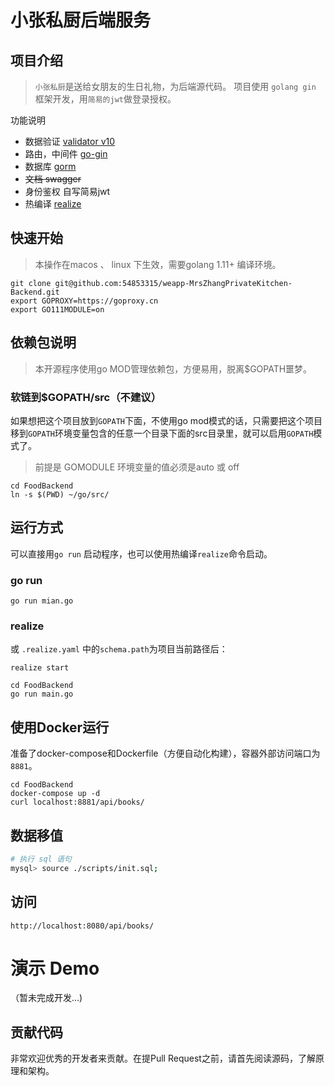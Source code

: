 # 小张私厨后端服务

## 项目介绍
> `小张私厨`是送给女朋友的生日礼物，为后端源代码。
> 项目使用 `golang gin` 框架开发，用`简易的jwt`做登录授权。

功能说明

- 数据验证 [validator v10](github.com/go-playground/validator)
- 路由，中间件 [go-gin](github.com/gin-gonic/gin)
- 数据库 [gorm](github.com/jinzhu/gorm)
- ~~文档 swagger~~
- 身份鉴权 自写简易jwt
- 热编译 [realize](https://github.com/oxequa/realize) 

## 快速开始

> 本操作在macos 、 linux 下生效，需要golang 1.11+  编译环境。

```
git clone git@github.com:54853315/weapp-MrsZhangPrivateKitchen-Backend.git
export GOPROXY=https://goproxy.cn
export GO111MODULE=on
```

## 依赖包说明

>本开源程序使用go MOD管理依赖包，方便易用，脱离$GOPATH噩梦。

### 软链到$GOPATH/src（不建议）

如果想把这个项目放到`GOPATH`下面，不使用go mod模式的话，只需要把这个项目移到`GOPATH`环境变量包含的任意一个目录下面的src目录里，就可以启用`GOPATH`模式了。

>前提是 GOMODULE 环境变量的值必须是auto 或 off

``` shell
cd FoodBackend
ln -s $(PWD) ~/go/src/
```

## 运行方式

可以直接用`go run` 启动程序，也可以使用热编译`realize`命令启动。

### go run

`go run mian.go`

### realize

或 `.realize.yaml` 中的`schema.path`为项目当前路径后：

`realize start`


```
cd FoodBackend
go run main.go 
```

## 使用Docker运行

准备了docker-compose和Dockerfile（方便自动化构建），容器外部访问端口为`8881`。

```
cd FoodBackend
docker-compose up -d
curl localhost:8881/api/books/
```


## 数据移值

```bash
# 执行 sql 语句
mysql> source ./scripts/init.sql;
```

## 访问

`http://localhost:8080/api/books/`


# 演示 Demo

（暂未完成开发...)

## 贡献代码

非常欢迎优秀的开发者来贡献。在提Pull Request之前，请首先阅读源码，了解原理和架构。